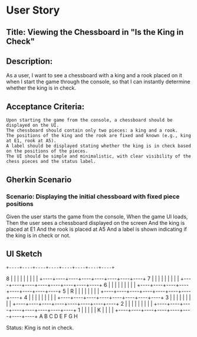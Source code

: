 # User Story

## Title: Viewing the Chessboard in "Is the King in Check"

## Description:
As a user, I want to see a chessboard with a king and a rook placed on it when I start the game through the console, so that I can instantly determine whether the king is in check.

## Acceptance Criteria:

    Upon starting the game from the console, a chessboard should be displayed on the UI.
    The chessboard should contain only two pieces: a king and a rook.
    The positions of the king and the rook are fixed and known (e.g., king at E1, rook at A5).
    A label should be displayed stating whether the king is in check based on the positions of the pieces.
    The UI should be simple and minimalistic, with clear visibility of the chess pieces and the status label.

## Gherkin Scenario

### Scenario: Displaying the initial chessboard with fixed piece positions

Given the user starts the game from the console,
When the game UI loads,
Then the user sees a chessboard displayed on the screen
And the king is placed at E1
And the rook is placed at A5
And a label is shown indicating if the king is in check or not.

## UI Sketch
    +----+----+----+----+----+----+----+----+
8   |    |    |    |    |    |    |    |    |
    +----+----+----+----+----+----+----+----+
7   |    |    |    |    |    |    |    |    |
    +----+----+----+----+----+----+----+----+
6   |    |    |    |    |    |    |    |    |
    +----+----+----+----+----+----+----+----+
5   | R  |    |    |    |    |    |    |    |
    +----+----+----+----+----+----+----+----+
4   |    |    |    |    |    |    |    |    |
    +----+----+----+----+----+----+----+----+
3   |    |    |    |    |    |    |    |    |
    +----+----+----+----+----+----+----+----+
2   |    |    |    |    |    |    |    |    |
    +----+----+----+----+----+----+----+----+
1   |    |    |    |    | K  |    |    |    |
    +----+----+----+----+----+----+----+----+
      A    B    C    D    E    F    G    H

Status: King is not in check.
